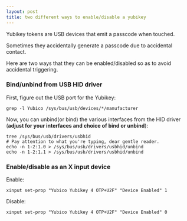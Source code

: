 ```yaml
---
layout: post
title: two different ways to enable/disable a yubikey
---
```


Yubikey tokens are USB devices that emit a passcode when touched.

Sometimes they accidentally generate a passcode due to accidental contact.

Here are two ways that they can be enabled/disabled so as to avoid accidental
triggering.

### Bind/unbind from USB HID driver

First, figure out the USB port for the Yubikey:

```
grep -l Yubico /sys/bus/usb/devices/*/manufacturer
```

Now, you can unbind(or bind) the various interfaces from the HID driver
(**adjust for your interfaces and choice of bind or unbind**):

```
tree /sys/bus/usb/drivers/usbhid
# Pay attention to what you're typing, dear gentle reader.
echo -n 1-2:1.0 > /sys/bus/usb/drivers/usbhid/unbind
echo -n 1-2:1.1 > /sys/bus/usb/drivers/usbhid/unbind
```

### Enable/disable as an X input device

Enable:

```
xinput set-prop "Yubico Yubikey 4 OTP+U2F" "Device Enabled" 1
```

Disable:

```
xinput set-prop "Yubico Yubikey 4 OTP+U2F" "Device Enabled" 0
```
